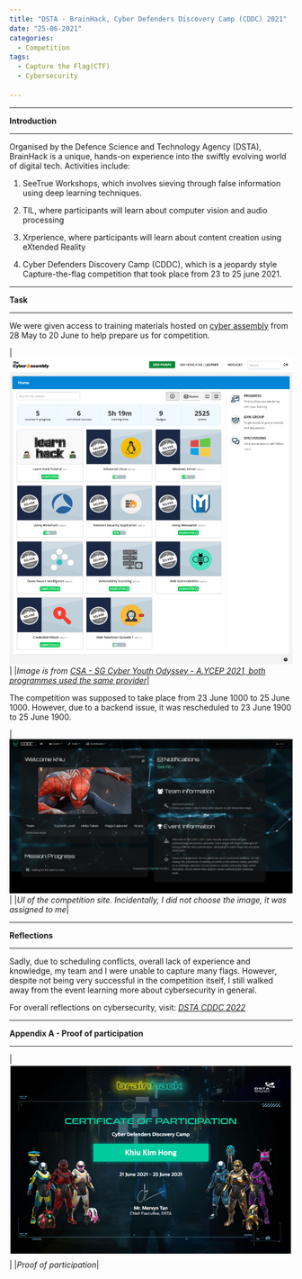 ```yaml
---
title: "DSTA - BrainHack, Cyber Defenders Discovery Camp (CDDC) 2021"
date: "25-06-2021"
categories:
  - Competition
tags:
  - Capture the Flag(CTF)
  - Cybersecurity

---
```


***

<strong>Introduction</strong>

***

Organised by the Defence Science and Technology Agency (DSTA), BrainHack is a unique, hands-on experience into the swiftly evolving world of digital tech. Activities include:

1.  SeeTrue Workshops, which involves sieving through false information using deep learning techniques.

2. TIL, where participants will learn about computer vision and audio processing

3. Xrperience, where participants will learn about content creation using eXtended Reality

4. Cyber Defenders Discovery Camp (CDDC), which is a jeopardy style Capture-the-flag competition that took place from 23 to 25 june 2021.

***

<strong>Task</strong>

***

We were given access to training materials hosted on <a href="https://www.cyberassembly.co/">cyber assembly</a> from 28 May to 20 June to help prepare us for competition.

|![Training](/assets/images/CTF-CDDC-2021/Task.png)|
|<em>Image is from <cite><a href="https://khkhiu.github.io/competition/CTF_CSA-AYCEP-2021/">CSA - SG Cyber Youth Odyssey - A.YCEP 2021, both programmes used the same provider</a></cite></em>|

The competition was supposed to take place from 23 June 1000 to 25 June 1000. However, due to a backend issue, it was rescheduled to 23 June 1900 to 25 June 1900.

|![Mission](/assets/images/CTF-CDDC-2021/mission.png)|
|<em>UI of the competition site. Incidentally, I did not choose the image, it was assigned to me</em>|

***

<strong>Reflections</strong>

***

Sadly, due to scheduling conflicts, overall lack of experience and knowledge, my team and I were unable to capture many flags. However, despite not being very successful in the competition itself, I still walked away from the event learning more about cybersecurity in general. 

For overall reflections on cybersecurity, visit:
<cite><a href="https://khkhiu.github.io/competition/CTF_DSTA-CDDC-2022/">DSTA CDDC 2022</a></cite>

***

<strong>Appendix A - Proof of participation </strong>

***

|![proof](/assets/images/CTF-CDDC-2021/KhiuKimHong_DSTA_CDDC_2021.png)|
|<em>Proof of participation</em>|